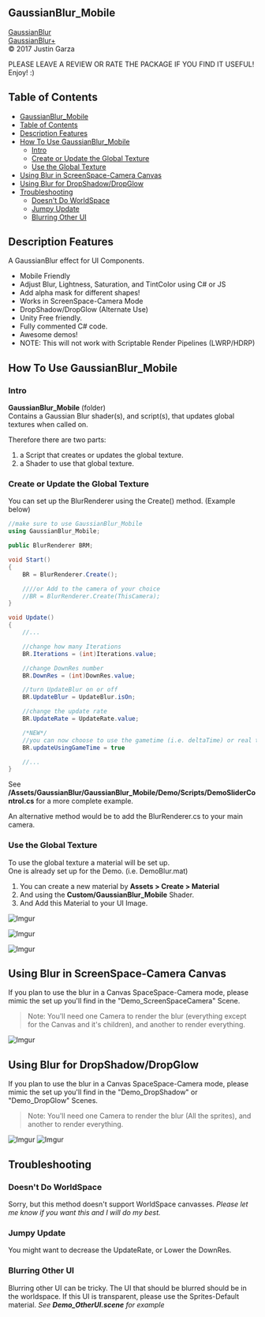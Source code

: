  GaussianBlur_Mobile
-------------------------------------
[GaussianBlur](http://u3d.as/yJk)  
[GaussianBlur+](http://u3d.as/1wQD)  
© 2017 Justin Garza

PLEASE LEAVE A REVIEW OR RATE THE PACKAGE IF YOU FIND IT USEFUL!
Enjoy! :)

## Table of Contents


- [GaussianBlur_Mobile](#gaussianblurmobile)
- [Table of Contents](#table-of-contents)
- [Description Features](#description-features)
- [How To Use GaussianBlur_Mobile](#how-to-use-gaussianblurmobile)
  - [Intro](#intro)
  - [Create or Update the Global Texture](#create-or-update-the-global-texture)
  - [Use the Global Texture](#use-the-global-texture)
- [Using Blur in ScreenSpace-Camera Canvas](#using-blur-in-screenspace-camera-canvas)
- [Using Blur for DropShadow/DropGlow](#using-blur-for-dropshadowdropglow)
- [Troubleshooting](#troubleshooting)
  - [Doesn't Do WorldSpace](#doesnt-do-worldspace)
  - [Jumpy Update](#jumpy-update)
  - [Blurring Other UI](#blurring-other-ui)



## Description Features

A GaussianBlur effect for UI Components.

* Mobile Friendly
* Adjust Blur, Lightness, Saturation, and TintColor using C# or JS
* Add alpha mask for different shapes!
* Works in ScreenSpace-Camera Mode 
* DropShadow/DropGlow (Alternate Use)
* Unity Free friendly.
* Fully commented C# code.
* Awesome demos!
* NOTE: This will not work with Scriptable Render Pipelines (LWRP/HDRP)
  
## How To Use GaussianBlur_Mobile

### Intro

**GaussianBlur_Mobile** (folder)  
Contains a Gaussian Blur shader(s), and script(s), that updates global textures when called on.  

Therefore there are two parts:  
1. a Script that creates or updates the global texture.
2. a Shader to use that global texture.


### Create or Update the Global Texture

You can set up the BlurRenderer using the Create() method. (Example below) 
~~~cs
//make sure to use GaussianBlur_Mobile
using GaussianBlur_Mobile;

public BlurRenderer BRM;

void Start()
{
	BR = BlurRenderer.Create();

	////or Add to the camera of your choice 
	//BR = BlurRenderer.Create(ThisCamera);
}

void Update() 
{
	//...

	//change how many Iterations
	BR.Iterations = (int)Iterations.value;

	//change DownRes number
	BR.DownRes = (int)DownRes.value;

	//turn UpdateBlur on or off
	BR.UpdateBlur = UpdateBlur.isOn;

	//change the update rate
	BR.UpdateRate = UpdateRate.value;

	/*NEW*/
	//you can now choose to use the gametime (i.e. deltaTime) or real time (i.e. unscaled time)
	BR.updateUsingGameTime = true

	//...
}

~~~

See **/Assets/GaussianBlur/GaussianBlur_Mobile/Demo/Scripts/DemoSliderControl.cs** for a more complete example.

An alternative method would be to add the BlurRenderer.cs to your main camera.

### Use the Global Texture

To use the global texture a material will be set up.  
One is already set up for the Demo. (i.e. DemoBlur.mat)  

1. You can create a new material by **Assets > Create > Material**  
2. And using the **Custom/GaussianBlur_Mobile** Shader.  
3. And Add this Material to your UI Image.

![Imgur](https://i.imgur.com/5aJb2D4m.png)  

![Imgur](https://i.imgur.com/bpOggyxm.png)

![Imgur](https://i.imgur.com/pB5K7Y4m.png)


## Using Blur in ScreenSpace-Camera Canvas

If you plan to use the blur in a Canvas SpaceSpace-Camera mode, please mimic the set up you'll find in the "Demo_ScreenSpaceCamera" Scene.

>Note: You'll need one Camera to render the blur (everything except for the Canvas and it's children), and another to render everything.

![Imgur](https://i.imgur.com/x3zwRcQ.gif)

## Using Blur for DropShadow/DropGlow

If you plan to use the blur in a Canvas SpaceSpace-Camera mode, please mimic the set up you'll find in the "Demo_DropShadow" or "Demo_DropGlow" Scenes.

>Note: You'll need one Camera to render the blur (All the sprites), and another to render everything.

![Imgur](https://i.imgur.com/I9jWc4Gm.png)
![Imgur](https://i.imgur.com/ZeYsy2am.png)

## Troubleshooting

### Doesn't Do WorldSpace

Sorry, but this method doesn't support WorldSpace canvasses.
*Please let me know if you want this and I will do my best.*

### Jumpy Update

You might want to decrease the UpdateRate, or Lower the DownRes.  

### Blurring Other UI

Blurring other UI can be tricky.
The UI that should be blurred should be in the worldspace.
If this UI is transparent, please use the Sprites-Default material.
_See **Demo_OtherUI.scene** for example_
